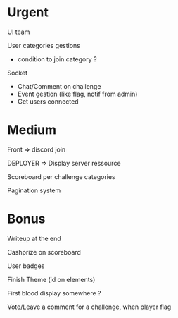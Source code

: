 # Urgent

UI team
  
User categories gestions
- condition to join category ?

Socket
- Chat/Comment on challenge
- Event gestion (like flag, notif from admin)
- Get users connected

# Medium

Front => discord join

DEPLOYER => Display server ressource

Scoreboard per challenge categories

Pagination system

# Bonus

Writeup at the end

Cashprize on scoreboard

User badges

Finish Theme (id on elements)

First blood display somewhere ?

Vote/Leave a comment for a challenge, when player flag

